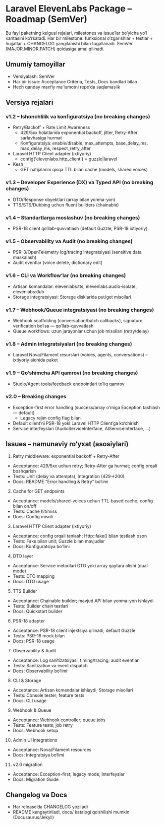 # Laravel ElevenLabs Package – Roadmap (SemVer)

Bu fayl paketning kelgusi rejalari, milestones va issue’lar bo‘yicha yo‘l xaritasini ko‘rsatadi. Har bir milestone: funksional o‘zgarishlar + testlar + hujjatlar + CHANGELOG yangilanishi bilan tugallanadi. SemVer (MAJOR.MINOR.PATCH) qoidasiga amal qilinadi.

## Umumiy tamoyillar
- Versiyalash: SemVer
- Har bir issue: Acceptance Criteria, Tests, Docs bandlari bilan
- Hech qanday maxfiy ma’lumotni repo’da saqlamaslik

## Versiya rejalari

### v1.2 – Ishonchlilik va konfiguratsiya (no breaking changes)
- Retry/Backoff + Rate Limit Awareness
  - 429/5xx holatlarida exponential backoff, jitter, Retry-After sarlavhasiga hurmat
  - Konfiguratsiya: enable/disable, max_attempts, base_delay_ms, max_delay_ms, respect_retry_after
- Laravel HTTP Client adapter (ixtiyoriy)
  - config('elevenlabs.http_client') = guzzle|laravel
- Kesh
  - GET natijalarini qisqa TTL bilan cache (models, shared voices)

### v1.3 – Developer Experience (DX) va Typed API (no breaking changes)
- DTO/Response obyektlari (array bilan yonma-yon)
- TTS/STS/Dubbing uchun fluent builders (chainable)

### v1.4 – Standartlarga moslashuv (no breaking changes)
- PSR-18 client qo‘llab-quvvatlash (default Guzzle, PSR-18 ixtiyoriy)

### v1.5 – Observability va Audit (no breaking changes)
- PSR-3/OpenTelemetry log/tracing integratsiyasi (sensitive data maskalash)
- Audit eventlar (voice delete, dictionary edit)

### v1.6 – CLI va Workflow’lar (no breaking changes)
- Artisan komandalar: elevenlabs:tts, elevenlabs:audio-isolate, elevenlabs:dub
- Storage integratsiyasi: Storage disklarida put/get misollari

### v1.7 – Webhook/Queue integratsiyasi (no breaking changes)
- Webhook scaffolding (conversation/batch callbacks), signature verification bo‘lsa — qo‘llab-quvvatlash
- Queue workflows: uzun jarayonlar uchun job misollari (retry/delay)

### v1.8 – Admin integratsiyalari (no breaking changes)
- Laravel Nova/Filament resurslari (voices, agents, conversations) – ixtiyoriy alohida paket

### v1.9 – Qo‘shimcha API qamrovi (no breaking changes)
- Studio/Agent tools/feedback endpointlari to‘liq qamrov

### v2.0 – Breaking changes
- Exception-first error handling (success/array o‘rniga Exception tashlash — default)
  - Legacy rejim config flag bilan
- Default client’ni PSR-18 yoki Laravel HTTP Client’ga ko‘chirish
- Service interfeyslari (AudioServiceInterface, AIServiceInterface, ...)

## Issues – namunaviy ro‘yxat (asosiylari)

1) Retry middleware: exponential backoff + Retry-After
- Acceptance: 429/5xx uchun retry; Retry-After ga hurmat; config orqali boshqarish
- Tests: Unit (delay va attempts), Integration (429→200)
- Docs: README “Error handling & Retry” bo‘limi

2) Cache for GET endpoints
- Acceptance: models/shared-voices uchun TTL-based cache; config bilan on/off
- Tests: Cache hit/miss
- Docs: Config misoli

3) Laravel HTTP Client adapter (ixtiyoriy)
- Acceptance: config orqali tanlash; Http::fake() bilan testlash oson
- Tests: Fake bilan unit; Guzzle bilan mavjudlar
- Docs: Konfiguratsiya bo‘limi

4) DTO layer
- Acceptance: Service metodlari DTO yoki array qaytara olishi (dual mode)
- Tests: DTO mapping
- Docs: DTO usage

5) TTS Builder
- Acceptance: Chainable builder; mavjud API bilan yonma-yon ishlaydi
- Tests: Builder chain testlari
- Docs: Quickstart builder

6) PSR-18 adapter
- Acceptance: PSR-18 client injektsiya qilinadi; default Guzzle
- Tests: PSR-18 mock bilan
- Docs: PSR-18 usage

7) Observability & Audit
- Acceptance: Log sanitizatsiyasi, timing/tracing; audit eventlar
- Tests: Sanitization va event dispatch
- Docs: Observability bo‘limi

8) CLI & Storage
- Acceptance: Artisan komandalar ishlaydi; Storage misollari
- Tests: Console tester; feature tests
- Docs: CLI usage

9) Webhook & Queue
- Acceptance: Webhook controller; queue jobs
- Tests: Feature tests; job retry
- Docs: Webhook setup

10) Admin UI integrations
- Acceptance: Nova/Filament resources
- Docs: Integratsiya bo‘limi

11) v2.0 migration
- Acceptance: Exception-first; legacy mode; interfeyslar
- Docs: Migration Guide

## Changelog va Docs
- Har release’da CHANGELOG yoziladi
- README kengaytiriladi, docs/ katalogi qo‘shilishi mumkin (Docusaurus/Jekyll)
